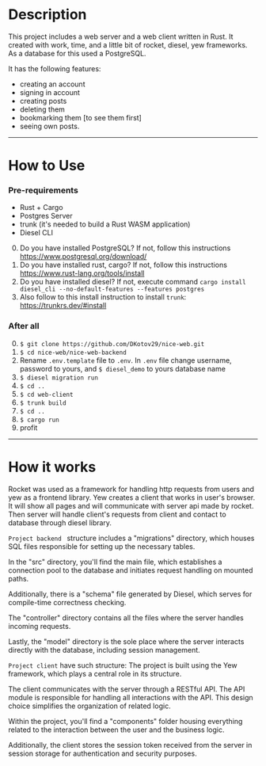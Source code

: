 # Description 
This project includes a web server and a web client written in Rust. It created with work, time, and a little bit of rocket, diesel, yew frameworks. As a database for this used a PostgreSQL.

It has the following features:
* creating an account
* signing in account
* creating posts
* deleting them
* bookmarking them [to see them first]
* seeing own posts.

---

# How to Use

### Pre-requirements
* Rust + Cargo
* Postgres Server
* trunk (it's needed to build a Rust WASM application)
* Diesel CLI

0. Do you have installed PostgreSQL? If not, follow this instructions https://www.postgresql.org/download/
4. Do you have installed rust, cargo? If not, follow this instructions https://www.rust-lang.org/tools/install
5. Do you have installed diesel? If not, execute command ``cargo install diesel_cli --no-default-features --features postgres`` 
6. Also follow to this install instruction to install `trunk`: https://trunkrs.dev/#install


### After all
0. ``$ git clone https://github.com/DKotov29/nice-web.git``
1. ``$ cd nice-web/nice-web-backend``
2. Rename ``.env.template`` file to ``.env``. In ``.env`` file change username, password to yours, and ```$ diesel_demo``` to yours database name
3. ``$ diesel migration run``
4. ``$ cd ..``
5. ``$ cd web-client``
6. ``$ trunk build``
7. ``$ cd ..``
8. ``$ cargo run``
9. profit


---


# How it works 

Rocket was used as a framework for handling http requests from users and yew as a frontend library. Yew creates a client that works in user's browser. It will show all pages and will communicate with server api made by rocket.
Then server will handle client's requests from client and contact to database through diesel library.

``Project backend `` structure includes a "migrations" directory, which houses SQL files responsible for setting up the necessary tables.

In the "src" directory, you'll find the main file, which establishes a connection pool to the database and initiates request handling on mounted paths.

Additionally, there is a "schema" file generated by Diesel, which serves for compile-time correctness checking.

The "controller" directory contains all the files where the server handles incoming requests.

Lastly, the "model" directory is the sole place where the server interacts directly with the database, including session management.

``Project client`` have such structure:
The project is built using the Yew framework, which plays a central role in its structure.

The client communicates with the server through a RESTful API. The API module is responsible for handling all interactions with the API. This design choice simplifies the organization of related logic.

Within the project, you'll find a "components" folder housing everything related to the interaction between the user and the business logic.

Additionally, the client stores the session token received from the server in session storage for authentication and security purposes.
